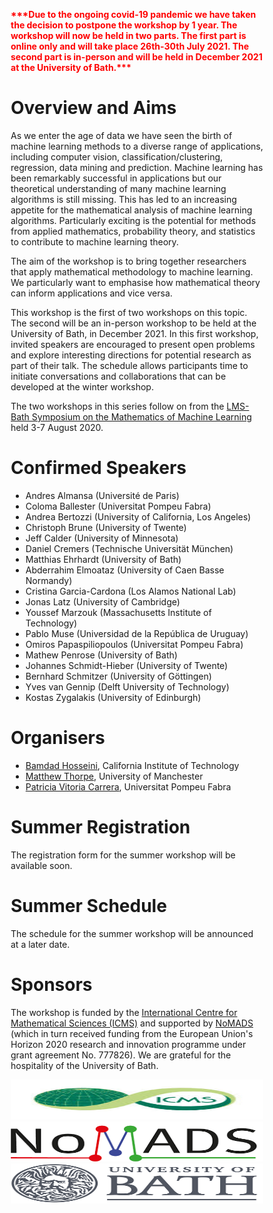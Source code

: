 <html>
<head>
<style>
* {
  box-sizing: border-box;
}

.columnOne {
  float: left;
  width: 18.7%;
  padding: 5px;
}

.columnTwo {
  float: left;
  width: 44.6%;
  padding: 5px;
}

.columnThree {
  float: left;
  width: 36.7%;
  padding: 5px;
}

/* Clearfix (clear floats) */
.row::after {
  content: "";
  clear: both;
  display: table;
}
</style>
</head>
  
<body>
  
<p style="color:Red;"><b>***Due to the ongoing covid-19 pandemic we have taken the decision to postpone the workshop by 1 year. The workshop will now be held in two parts. The first part is online only and will take place 26th-30th July 2021. The second part is in-person and will be held in December 2021 at the University of Bath.***</b></p>

<h1>Overview and Aims</h1>

<p>As we enter the age of data we have seen the birth of machine learning methods to a diverse range of applications, including computer vision, classification/clustering, regression, data mining and prediction. Machine learning has been remarkably successful in applications but our theoretical understanding of many machine learning algorithms is still missing. This has led to an increasing appetite for the mathematical analysis of machine learning algorithms. Particularly exciting is the potential for methods from applied mathematics, probability theory, and statistics to contribute to machine learning theory.</p>

<p>The aim of the workshop is to bring together researchers that apply mathematical methodology to machine learning.
We particularly want to emphasise how mathematical theory can inform applications and vice versa.</p>

<p>This workshop is the first of two workshops on this topic. The second will be an in-person workshop to be held at the University of Bath, in December 2021. In this first workshop, invited speakers are encouraged to present open problems and explore interesting directions for potential research as part of their talk. The schedule allows participants time to initiate conversations and collaborations that can be developed at the winter workshop.</p>
  
 <p>The two workshops in this series follow on from the <a href="https://mathml2020.github.io/index">LMS-Bath Symposium on the Mathematics of Machine Learning</a> held 3-7 August 2020.</p>
  
<h1>Confirmed Speakers</h1>

<!---<p>The following speakers are confirmed:</p>--->
<ul>
  <li>Andres Almansa (Université de Paris)</li>
  <li>Coloma Ballester (Universitat Pompeu Fabra)</li>
  <li>Andrea Bertozzi (University of California, Los Angeles)</li>
  <li>Christoph Brune (University of Twente)</li>
  <li>Jeff Calder (University of Minnesota)</li>
  <li>Daniel Cremers (Technische Universität München)</li>
  <!---<li>Julie Delon (Paris Descartes University)</li>--->
  <li>Matthias Ehrhardt (University of Bath)</li>
  <li>Abderrahim Elmoataz (University of Caen Basse Normandy)</li>
  <li>Cristina Garcia-Cardona (Los Alamos National Lab)</li>
  <li>Jonas Latz (University of Cambridge)</li>
  <li>Youssef Marzouk (Massachusetts Institute of Technology)</li>
  <li>Pablo Muse (Universidad de la República de Uruguay)</li>
  <li>Omiros Papaspiliopoulos (Universitat Pompeu Fabra)</li>
  <li>Mathew Penrose (University of Bath)</li>
  <li>Johannes Schmidt-Hieber (University of Twente)</li>
  <li>Bernhard Schmitzer (University of Göttingen)</li>
  <li>Yves van Gennip (Delft University of Technology)</li>
  <li>Kostas Zygalakis (University of Edinburgh)</li>
</ul>

<h1>Organisers</h1>

<!---<p>Oganisers here.</p>--->
<ul>
  <li><a href="https://bamdadhosseini.org/">Bamdad Hosseini</a>, California Institute of Technology</li>
  <li><a href="https://www.research.manchester.ac.uk/portal/matthew.thorpe-2.html">Matthew Thorpe</a>, University of Manchester</li>
  <li><a href="https://www.upf.edu/web/patricia-vitoria">Patricia Vitoria Carrera</a>, Universitat Pompeu Fabra</li>
</ul>
  

<h1>Summer Registration</h1>

<p>The registration form for the summer workshop will be available soon.</p>

<h1>Summer Schedule</h1>

<p>The schedule for the summer workshop will be announced at a later date.</p>

<!---<h1>Contact</h1>
<p>Contact here.</p>--->

<h1>Sponsors</h1>

<p>The workshop is funded by the <a href="https://www.icms.org.uk/">International Centre for Mathematical Sciences (ICMS)</a> and supported by <a href="https://www.uni-muenster.de/NoMADS/">NoMADS</a> (which in turn received funding from the European Union's Horizon 2020 research and innovation programme under grant agreement No. 777826). We are grateful for the hospitality of the University of Bath.</p>

<div class="row">
  <div class="columnOne">
    <img src="ICMS_Logo.jfif" alt="ICMS" width="91" height="64" style="width:100%">
  </div>
  <div class="columnTwo">
    <img src="NoMADS_Logo.png" alt="NoMADS" width="217" height="64" style="width:100%">
  </div>
  <div class="columnThree">
    <img src="UniversityOfBath_Logo.png" alt="University of Bath" width="179" height="64" style="width:100%">
  </div>
</div>

</body>
</html>
